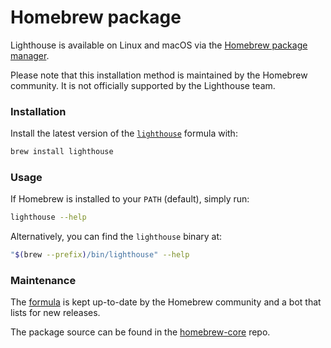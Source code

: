 # Homebrew package

Lighthouse is available on Linux and macOS via the [Homebrew package manager](https://brew.sh).

Please note that this installation method is maintained by the Homebrew community.
It is not officially supported by the Lighthouse team.

### Installation

Install the latest version of the [`lighthouse`][formula] formula with:

```bash
brew install lighthouse
```

### Usage

If Homebrew is installed to your `PATH` (default), simply run:

```bash
lighthouse --help
```

Alternatively, you can find the `lighthouse` binary at:

```bash
"$(brew --prefix)/bin/lighthouse" --help
```

### Maintenance

The [formula][] is kept up-to-date by the Homebrew community and a bot that lists for new releases.

The package source can be found in the [homebrew-core](https://github.com/Homebrew/homebrew-core/blob/master/Formula/l/lighthouse.rb) repo.

  [formula]: https://formulae.brew.sh/formula/lighthouse
